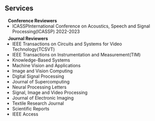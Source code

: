 ## Services

<h4 style="margin:0 10px 0;">Conference Reviewers</h4>

<ul style="margin:0 0 5px;">
  <li>ICASSPInternational Conference on Acoustics, Speech and Signal Processing(ICASSP) 2022-2023</li>
</ul>

<h4 style="margin:0 10px 0;">Journal Reviewers</h4>

<ul style="margin:0 0 20px;">
  <li>IEEE Transactions on Circuits and Systems for Video Technology(TCSVT)</li>
  <li>IEEE Transactions on Instrumentation and Measurement(TIM)</li>
  <li>Knowledge-Based Systems</li>
  <li>Machine Vision and Applications</li>
  <li>Image and Vision Computing</li>
  <li>Digital Signal Processing</li>
  <li>Journal of Supercomputing</li>
  <li>Neural Processing Letters</li>
  <li>Signal, Image and Video Processing</li>
  <li>Journal of Electronic Imaging</li>
  <li>Textile Research Journal</li>
  <li>Scientific Reports</li>
  <li>IEEE Access</li>
</ul>
